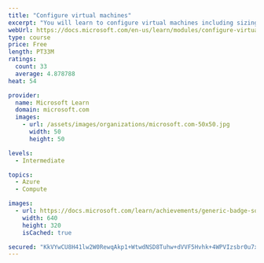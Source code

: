 ```yaml
---
title: "Configure virtual machines"
excerpt: "You will learn to configure virtual machines including sizing, storage, and connections."
webUrl: https://docs.microsoft.com/en-us/learn/modules/configure-virtual-machines/
type: course
price: Free
length: PT33M
ratings:
  count: 33
  average: 4.878788
heat: 54

provider:
  name: Microsoft Learn
  domain: microsoft.com
  images:
    - url: /assets/images/organizations/microsoft.com-50x50.jpg
      width: 50
      height: 50

levels:
  - Intermediate

topics:
  - Azure
  - Compute

images:
  - url: https://docs.microsoft.com/learn/achievements/generic-badge-social.png
    width: 640
    height: 320
    isCached: true

secured: "KkVYwCU8H41lw2W0RewqAkp1+WtwdNSD8Tuhw+dVVF5Hvhk+4WPVIzsbr0u7xqEXIlW7adKwvm3NpAbz1Jm4YDbOl41eShzKbGCpdfTQTC7QLPPgaidDZRL42AZ83LugetVypQRupweTcXQrO/2Dn+op1XNwfCvPWLhNV4LfUgE7KsnD84B/ig/WS85hh19Hmj7HYezX9hujSWuMNPbfFOlAC4tQfIEoaFOTfNKQufHK6+4uR/PPrJGpOwhTkfFa+TNbWiitVOFb3PXg3H/oPI1mi5fSmVAj6dhkDjcVCXdpBxBcn7Nyks2Ycd9pphbKNwkLhXcm0+ZPtscAo/I6aL9D1cbqhfUuA44E6PK1W4HcoN4O0tAHo9lBKL5S4tM4K0PUy/uo5cfywJkvOuKYz5TM7Dkbt7XK/yOxnBwMde4=;KtSEZD4VkA+vev0XZEXsuw=="
---
```


